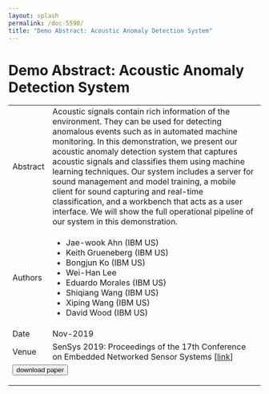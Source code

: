 ```yaml
---
layout: splash
permalink: /doc-5598/
title: "Demo Abstract: Acoustic Anomaly Detection System"
---
```


# Demo Abstract: Acoustic Anomaly Detection System

<table>
    <tbody>
    <tr>
        <td>Abstract</td>
        <td>Acoustic signals contain rich information of the environment. They can be used for detecting anomalous events such as in automated machine monitoring. In this demonstration, we present our acoustic anomaly detection system that captures acoustic signals and classifies them using machine learning techniques. Our system includes a server for sound management and model training, a mobile client for sound capturing and real-time classification, and a workbench that acts as a user interface. We will show the full operational pipeline of our system in this demonstration.</td>
    </tr>
    <tr>
        <td>Authors</td>
        <td>
            <ul>
                <li>Jae-wook Ahn (IBM US)</li>
                <li>Keith Grueneberg (IBM US)</li>
                <li>Bongjun Ko (IBM US)</li>
                <li>Wei-Han Lee</li>
                <li>Eduardo Morales (IBM US)</li>
                <li>Shiqiang Wang (IBM US)</li>
                <li>Xiping Wang (IBM US)</li>
                <li>David Wood (IBM US)</li>
            </ul>
        </td>
    </tr>
    <tr>
        <td>Date</td>
        <td>Nov-2019</td>
    </tr>
    <tr>
        <td>Venue</td>
        <td>SenSys 2019: Proceedings of the 17th Conference on Embedded Networked Sensor Systems [<a href="https://dl.acm.org/doi/10.1145/3356250.3361963">link</a>]</td>
    </tr>
        <tr>
            <td colspan="2">
                <form method="get" action="https://dl.acm.org/doi/10.1145/3356250.3361963">
                    <button type="submit">download paper</button>
                </form>
            </td>
        </tr>
    </tbody>
</table>

